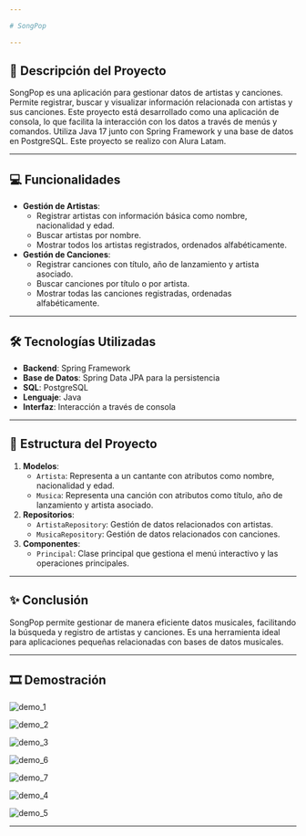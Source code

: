 ```yaml
---

# SongPop 

---
```


## 🔖 Descripción del Proyecto
SongPop es una aplicación para gestionar datos de artistas y canciones. Permite registrar, buscar y visualizar información relacionada con artistas y sus canciones. Este proyecto está desarrollado como una aplicación de consola, lo que facilita la interacción con los datos a través de menús y comandos. Utiliza Java 17 junto con Spring Framework y una base de datos en PostgreSQL. Este proyecto se realizo con Alura Latam.

---

## 💻 Funcionalidades
- **Gestión de Artistas**:
  - Registrar artistas con información básica como nombre, nacionalidad y edad.
  - Buscar artistas por nombre.
  - Mostrar todos los artistas registrados, ordenados alfabéticamente.
- **Gestión de Canciones**:
  - Registrar canciones con título, año de lanzamiento y artista asociado.
  - Buscar canciones por título o por artista.
  - Mostrar todas las canciones registradas, ordenadas alfabéticamente.

---

## 🛠️ Tecnologías Utilizadas
- **Backend**: Spring Framework
- **Base de Datos**: Spring Data JPA para la persistencia
- **SQL**: PostgreSQL
- **Lenguaje**: Java
- **Interfaz**: Interacción a través de consola

---

## 📂 Estructura del Proyecto
1. **Modelos**:
   - `Artista`: Representa a un cantante con atributos como nombre, nacionalidad y edad.
   - `Musica`: Representa una canción con atributos como título, año de lanzamiento y artista asociado.
2. **Repositorios**:
   - `ArtistaRepository`: Gestión de datos relacionados con artistas.
   - `MusicaRepository`: Gestión de datos relacionados con canciones.
3. **Componentes**:
   - `Principal`: Clase principal que gestiona el menú interactivo y las operaciones principales.

---

## ✨ Conclusión
SongPop permite gestionar de manera eficiente datos musicales, facilitando la búsqueda y registro de artistas y canciones. Es una herramienta ideal para aplicaciones pequeñas relacionadas con bases de datos musicales.

---

## 🎞 Demostración

![demo_1](https://github.com/user-attachments/assets/200b7370-f8ec-4609-aa5b-ac6f9974e360)

![demo_2](https://github.com/user-attachments/assets/9cb20d81-e21e-487d-9a1c-f43952d663b4)

![demo_3](https://github.com/user-attachments/assets/670f09df-c820-46f1-ab97-04fb1c473c4f)

![demo_6](https://github.com/user-attachments/assets/04d27ae5-af26-451b-8adb-00ede6878128)

![demo_7](https://github.com/user-attachments/assets/e1ba14b2-1ba2-40d1-914a-6ed194ddb088)

![demo_4](https://github.com/user-attachments/assets/a36c7e12-969c-411c-88cf-c4d89c45db1f)

![demo_5](https://github.com/user-attachments/assets/5943d3a8-9def-4282-b326-3c76a70d0783)

---
